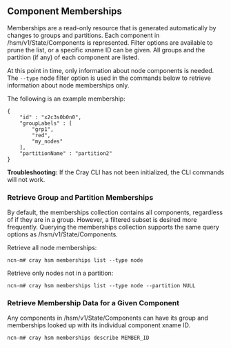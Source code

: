 ## Component Memberships

Memberships are a read-only resource that is generated automatically by changes to groups and partitions. Each component in /hsm/v1/State/Components is represented. Filter options are available to prune the list, or a specific xname ID can be given. All groups and the partition \(if any\) of each component are listed.

At this point in time, only information about node components is needed. The `--type` node filter option is used in the commands below to retrieve information about node memberships only.

The following is an example membership:

```screen
{
    "id" : "x2c3s0b0n0",
    "groupLabels" : [
        "grp1",
        "red",
        "my_nodes"
    ],    
    "partitionName" : "partition2"
}
```

**Troubleshooting:** If the Cray CLI has not been initialized, the CLI commands will not work. 

### Retrieve Group and Partition Memberships

By default, the memberships collection contains all components, regardless of if they are in a group. However, a filtered subset is desired more frequently. Querying the memberships collection supports the same query options as /hsm/v1/State/Components.

Retrieve all node memberships:

```screen
ncn-m# cray hsm memberships list --type node
```

Retrieve only nodes not in a partition:

```screen
ncn-m# cray hsm memberships list --type node --partition NULL
```

### Retrieve Membership Data for a Given Component

Any components in /hsm/v1/State/Components can have its group and memberships looked up with its individual component xname ID.

```screen
ncn-m# cray hsm memberships describe MEMBER_ID
```



